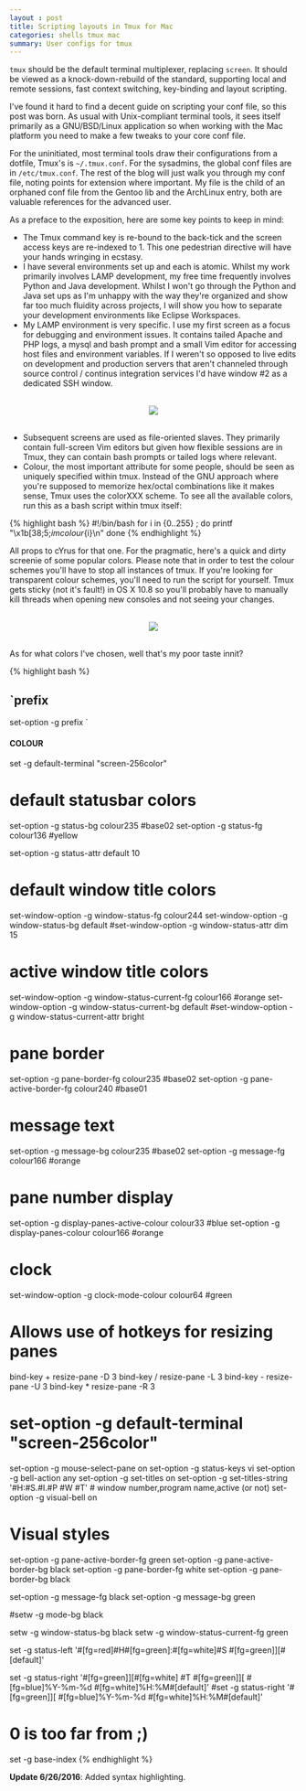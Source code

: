 ```yaml
---
layout : post 
title: Scripting layouts in Tmux for Mac
categories: shells tmux mac
summary: User configs for tmux
---
```

`tmux` should be the default terminal multiplexer, replacing `screen`. It should be viewed as a knock-down-rebuild of the standard, supporting local and remote sessions, fast context switching, key-binding and layout scripting.

I've found it hard to find a decent guide on scripting your conf file, so this post was born. As usual with Unix-compliant terminal tools, it sees itself primarily as a GNU/BSD/Linux application so when working with the Mac platform you need to make a few tweaks to your core conf file.

For the uninitiated, most terminal tools draw their configurations from a dotfile, Tmux's is `~/.tmux.conf`. For the sysadmins, the global conf files are in `/etc/tmux.conf`. The rest of the blog will just walk you through my conf file, noting points for extension where important. My file is the child of an orphaned conf file from the Gentoo lib and the ArchLinux entry, both are valuable references for the advanced user.

As a preface to the exposition, here are some key points to keep in mind:

  - The Tmux command key is re-bound to the back-tick and the screen access keys are re-indexed to 1. This one pedestrian directive will have your hands wringing in ecstasy. 
  - I have several environments set up and each is atomic. Whilst my work primarily involves LAMP development, my free time frequently involves Python and Java development. Whilst I won't go through the Python and Java set ups as I'm unhappy with the way they're organized and show far too much fluidity across projects, I will show you how to separate your development environments like Eclipse Workspaces.
  - My LAMP environment is very specific. I use my first screen as a focus for debugging and environment issues. It contains tailed Apache and PHP logs, a mysql and bash prompt and a small Vim editor for accessing host files and environment variables. If I weren't so opposed to live edits on development and production servers that aren't channeled through source control / continus integration services I'd have window #2 as a dedicated SSH window.

<br />
<center><img src='/media/images/tmux1.png' style='max-width:85%'></center>
<br/>

  - Subsequent screens are used as file-oriented slaves. They primarily contain full-screen Vim editors but given how flexible sessions are in Tmux, they can contain bash prompts or tailed logs where relevant.
  - Colour, the most important attribute for some people, should be seen as uniquely specified within tmux. Instead of the GNU approach where you're supposed to memorize hex/octal combinations like it makes sense, Tmux uses the colorXXX scheme. To see all the available colors, run this as a bash script within tmux itself:

{% highlight bash %}
    #!/bin/bash
    for i in {0..255} ; do
        printf "\x1b[38;5;${i}mcolour${i}\n"
    done
{% endhighlight %}

All props to cYrus for that one. For the pragmatic, here's a quick and dirty screenie of some popular colors. Please note that in order to test the colour schemes you'll have to stop all instances of tmux. If you're looking for transparent colour schemes, you'll need to run the script for yourself. Tmux gets sticky (not it's fault!) in OS X 10.8 so you'll probably have to manually kill threads when opening new consoles and not seeing your changes.

<br />
<center><img src='/media/images/tmux2.png' style='max-width:85%'></center>
<br/>

As for what colors I've chosen, well that's my poor taste innit?

{% highlight bash %}
## `prefix
set-option -g prefix `


#### COLOUR
set -g default-terminal "screen-256color"

# default statusbar colors

set-option -g status-bg colour235 #base02
set-option -g status-fg colour136 #yellow

set-option -g status-attr default 10 

# default window title colors
set-window-option -g window-status-fg colour244
set-window-option -g window-status-bg default
#set-window-option -g window-status-attr dim 15 
# active window title colors
set-window-option -g window-status-current-fg colour166 #orange
set-window-option -g window-status-current-bg default
#set-window-option -g window-status-current-attr bright

# pane border
set-option -g pane-border-fg colour235 #base02
set-option -g pane-active-border-fg colour240 #base01

# message text
set-option -g message-bg colour235 #base02
set-option -g message-fg colour166 #orange

# pane number display
set-option -g display-panes-active-colour colour33 #blue
set-option -g display-panes-colour colour166 #orange

# clock
set-window-option -g clock-mode-colour colour64 #green

# Allows use of hotkeys for resizing panes
bind-key + resize-pane -D 3
bind-key / resize-pane -L 3
bind-key - resize-pane -U 3
bind-key * resize-pane -R 3

# set-option -g default-terminal "screen-256color"
set-option -g mouse-select-pane on
set-option -g status-keys vi
set-option -g bell-action any
set-option -g set-titles on
set-option -g set-titles-string '#H:#S.#I.#P #W #T' # window number,program name,active (or not)
set-option -g visual-bell on
# Visual styles

set-option -g pane-active-border-fg green
set-option -g pane-active-border-bg black
set-option -g pane-border-fg white
set-option -g pane-border-bg black

set-option -g message-fg black
set-option -g message-bg green

#setw -g mode-bg black

setw -g window-status-bg black
setw -g window-status-current-fg green

set -g status-left '#[fg=red]#H#[fg=green]:#[fg=white]#S #[fg=green]][#[default]'

set -g status-right '#[fg=green]][#[fg=white] #T #[fg=green]][ #[fg=blue]%Y-%m-%d #[fg=white]%H:%M#[default]'
#set -g status-right '#[fg=green]][ #[fg=blue]%Y-%m-%d #[fg=white]%H:%M#[default]'

# 0 is too far from ;)
set -g base-index
{% endhighlight %}

**Update 6/26/2016**: Added syntax highlighting.